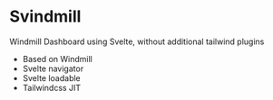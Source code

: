 # Svindmill
Windmill Dashboard using Svelte, without additional tailwind plugins
- Based on Windmill
- Svelte navigator
- Svelte loadable
- Tailwindcss JIT